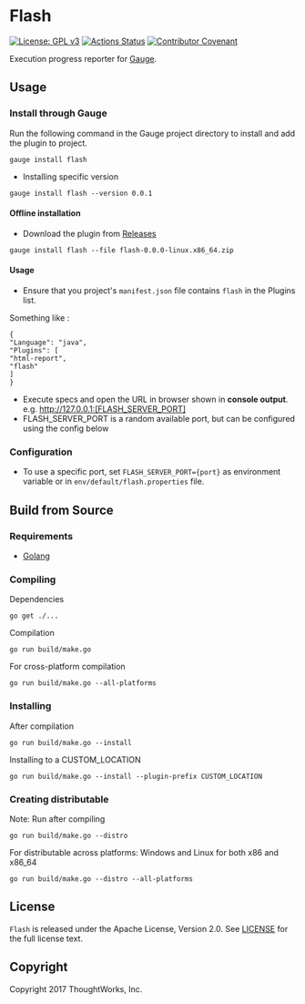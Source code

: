 # Flash
[![License: GPL v3](https://img.shields.io/badge/License-GPL%20v3-blue.svg)](http://www.gnu.org/licenses/gpl-3.0)
[![Actions Status](https://github.com/getgauge/flash/workflows/build/badge.svg)](https://github.com/getgauge/flash/actions)
[![Contributor Covenant](https://img.shields.io/badge/Contributor%20Covenant-v1.4%20adopted-ff69b4.svg)](CODE_OF_CONDUCT.md)

Execution progress reporter for [Gauge](http://getgauge.io).

## Usage

### Install through Gauge
Run the following command in the Gauge project directory to install and add the plugin to project.
```
gauge install flash
```

* Installing specific version
```
gauge install flash --version 0.0.1
```

#### Offline installation
* Download the plugin from [Releases](https://github.com/getgauge/flash/releases)
```
gauge install flash --file flash-0.0.0-linux.x86_64.zip
```

#### Usage 
- Ensure  that you project's `manifest.json` file contains `flash` in the Plugins list.

Something like :  
```
{
"Language": "java",
"Plugins": [
"html-report",
"flash"
]
}	
```

- Execute specs and open the URL in browser shown in **console output**. 	e.g. http://127.0.0.1:[FLASH_SERVER_PORT]
- FLASH_SERVER_PORT is a random available port, but can be configured using the config below 


### Configuration

* To use a specific port, set `FLASH_SERVER_PORT={port}` as environment variable or in `env/default/flash.properties` file.

## Build from Source

### Requirements
* [Golang](http://golang.org/)

### Compiling

Dependencies
```
go get ./...
```
Compilation
```
go run build/make.go
```

For cross-platform compilation

```
go run build/make.go --all-platforms
```

### Installing
After compilation

```
go run build/make.go --install
```

Installing to a CUSTOM_LOCATION

```
go run build/make.go --install --plugin-prefix CUSTOM_LOCATION
```

### Creating distributable

Note: Run after compiling

```
go run build/make.go --distro
```

For distributable across platforms: Windows and Linux for both x86 and x86_64

```
go run build/make.go --distro --all-platforms
```

## License

`Flash` is released under the Apache License, Version 2.0. See [LICENSE](LICENSE) for the full license text.

## Copyright

Copyright 2017 ThoughtWorks, Inc.
